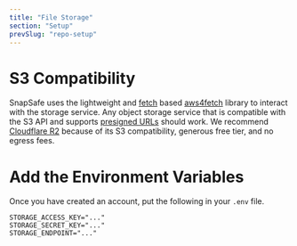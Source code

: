 ```yaml
---
title: "File Storage"
section: "Setup"
prevSlug: "repo-setup"
---
```


# S3 Compatibility

SnapSafe uses the lightweight and [fetch](https://developer.mozilla.org/en-US/docs/Web/API/Fetch_API) based [aws4fetch](https://github.com/mhart/aws4fetch) library to interact with the storage service. Any object storage service that is compatible with the S3 API and supports [presigned URLs](https://docs.aws.amazon.com/AmazonS3/latest/userguide/using-presigned-url.html) should work. We recommend [Cloudflare R2](https://www.cloudflare.com/developer-platform/r2) because of its S3 compatibility, generous free tier, and no egress fees.

# Add the Environment Variables

Once you have created an account, put the following in your `.env` file.

```
STORAGE_ACCESS_KEY="..."
STORAGE_SECRET_KEY="..."
STORAGE_ENDPOINT="..."
```
